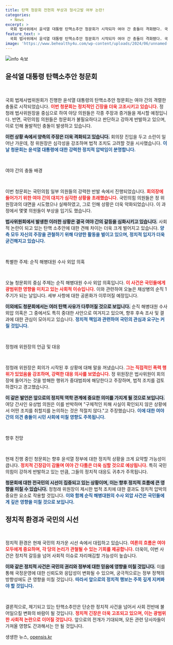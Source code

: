 ```yaml
---
title: 탄핵 청문회 전현희 부상과 형사고발 여부 논란!
categories:
  - News
excerpt: >
  국회 법사위에서 윤석열 대통령 탄핵소추안 청문회가 시작되자 여야 간 충돌이 격화됐다. 국민의힘 의원들은 항의하며 통로를 막았고, 정청래 위원장은 폭력 행위를 법적 조치하겠다고 경고했다. 한국 정치의 도가니 속 진실은 무엇일까?
feature_text: >
  국회 법사위에서 윤석열 대통령 탄핵소추안 청문회가 시작되자 여야 간 충돌이 격화됐다. 국민의힘 의원들은 항의하며 통로를 막았고, 정청래 위원장은 폭력 행위를 법적 조치하겠다고 경고했다. 한국 정치의 도가니 속 진실은 무엇일까?
image: 'https://www.behealthy4u.com/wp-content/uploads/2024/06/unnamed-file.png'
---
```


<p><img src="https://www.behealthy4u.com/wp-content/uploads/2024/06/unnamed-file.png" alt="info 속보" /></p>

<h2 data-ke-size="size26">윤석열 대통령 탄핵소추안 청문회</h2>

<p data-ke-size="size16">&nbsp;</p>

<p>국회 법제사법위원회가 진행한 윤석열 대통령의 탄핵소추안 청문회는 여야 간의 격렬한 충돌로 시작되었습니다. <b><span style="color: #ee2323;">이번 청문회는 정치적인 긴장을 더욱 고조시키고 있습니다.</span></b> 정청래 법사위원장을 중심으로 하여 야당 의원들은 각종 주장과 증거들을 제시할 예정입니다. 반면, 국민의힘 의원들은 청문회가 불필요하다고 판단하고 강하게 반발하고 있으며, 이로 인해 돌발적인 충돌이 발생하고 있습니다. </p>

<p><b><span style="background-color: #21538527;">이런 상황 속에서 양측의 주장은 더욱 격화되고 있습니다.</span></b> 회의장 진입을 두고 소란이 일어난 가운데, 정 위원장은 심각성을 강조하며 법적 조치도 고려할 것을 시사했습니다. <b><span style="color: #1a5490;">이날 청문회는 윤석열 대통령에 대한 강력한 정치적 압박임이 분명합니다.</span></b> </p>

<p data-ke-size="size16">&nbsp;</p>

<p>여야 간의 충돌 배경</p>

<p data-ke-size="size16">&nbsp;</p>

<p>이번 청문회는 국민의힘 일부 의원들의 강력한 반발 속에서 진행되었습니다. <b><span style="color: #ee2323;">회의장에 들어가기 위한 여야 간의 대치가 심각한 상황을 초래했습니다.</span></b> 국민의힘 의원들은 정 위원장과의 대면을 시도했으나 실패하였고, 그로 인해 상황은 더욱 악화되었습니다. 이 과정에서 몇몇 의원들이 부상을 입기도 했습니다. </p>

<p><b><span style="background-color: #21538527;">법사위원회에서 발생한 이러한 상황은 결국 여야 간의 갈등을 심화시키고 있습니다.</span></b> 사회적 논란이 되고 있는 탄핵 소추안에 대한 견해 차이는 더욱 크게 벌어지고 있습니다. <b><span style="color: #1a5490;">양측 모두 자신의 주장을 관철하기 위해 다양한 활동을 벌이고 있으며, 정치적 입지가 더욱 굳건해지고 있습니다.</span></b> </p>

<p data-ke-size="size16">&nbsp;</p>

<p>특별한 주제: 순직 해병대원 수사 외압 의혹</p>

<p data-ke-size="size16">&nbsp;</p>

<p>오늘 청문회의 중심 주제는 순직 해병대원 수사 외압 의혹입니다. <b><span style="color: #ee2323;">이 사건은 국민들에게 광범위한 영향을 미치고 있는 사회적 이슈입니다.</span></b> 이와 관련하여 오늘은 채상병의 순직 1주기가 되는 날입니다. 세부 사항에 대한 공론화가 이루어질 예정입니다. </p>

<p><b><span style="background-color: #21538527;">이외에도 청문회에서는 여러 탄핵 사유가 다루어질 것으로 보입니다.</span></b> 순직 해병대원 수사 외압 의혹은 그 중에서도 특히 중대한 사안으로 여겨지고 있으며, 향후 후속 조사 및 결과에 대한 관심이 모아지고 있습니다. <b><span style="color: #1a5490;">정치적 책임과 관련하여 국민의 관심과 요구는 커질 것입니다.</span></b> </p>

<p data-ke-size="size16">&nbsp;</p>

<p>정청래 위원장의 언급 및 대응</p>

<p data-ke-size="size16">&nbsp;</p>

<p>정청래 위원장은 회의가 시작된 후 상황에 대해 말을 꺼냈습니다. <b><span style="color: #ee2323;">그는 직접적인 폭력 행위가 있었음을 강조하며, 강력한 대응 의사를 보였습니다.</span></b> 정 위원장은 법사위원이 회의장에 들어가는 것을 방해한 행위가 중대범죄에 해당한다고 주장하며, 법적 조치를 검토하겠다고 경고했습니다. </p>

<p><b><span style="background-color: #21538527;">이 같은 발언은 앞으로의 정치적 역학 관계에 중요한 의미를 가지게 될 것으로 보입니다.</span></b> 여당 간사인 유상범 의원은 이를 반박하며 "구체적인 피해 사실이 확인되지 않은 상황에서 어떤 조치를 취할지를 논의하는 것은 적절치 않다."고 주장했습니다. <b><span style="color: #1a5490;">이에 대한 여야 간의 의견 충돌이 시민 사회에 미칠 영향도 주목됩니다.</span></b> </p>

<p data-ke-size="size16">&nbsp;</p>

<p>향후 전망</p>

<p data-ke-size="size16">&nbsp;</p>

<p>현재 진행 중인 청문회는 향후 윤석열 정부에 대한 정치적 상황을 크게 요약할 가능성이 큽니다. <b><span style="color: #ee2323;">정치적 긴장감이 감돌며 여야 간 다툼은 더욱 심할 것으로 예상됩니다.</span></b> 특히 국민의힘이 강하게 반발하고 있는 만큼, 그들의 정치적 대응도 귀추가 주목됩니다. </p>

<p><b><span style="background-color: #21538527;">청문회에 대한 전국민의 시선이 집중되고 있는 상황이며, 이는 향후 정치적 흐름에 큰 영향을 미칠 수 있습니다.</span></b> 정청래 위원장이 제시한 법적 조치에 대한 결과도 정치적 압박의 중요한 요소로 작용할 것입니다. <b><span style="color: #1a5490;">이와 함께 순직 해병대원의 수사 외압 사건은 국민들에게 깊은 영향을 미칠 것으로 보입니다.</span></b> </p>

<h2 data-ke-size="size26">정치적 환경과 국민의 시선</h2>

<p data-ke-size="size16">&nbsp;</p>

<p>정치적 환경은 현재 국민의 차가운 시선 속에서 대립하고 있습니다. <b><span style="color: #ee2323;">여론의 흐름은 여야 모두에게 중요하며, 각 당의 논리가 관철될 수 있는 기회를 제공합니다.</span></b> 더욱이, 이번 사건은 정치적 갈등을 넘어 사회적 이슈로 자리매김할 가능성이 높습니다. </p>

<p><b><span style="background-color: #21538527;">이와 같은 정치적 사건은 국민의 권리와 정부에 대한 믿음에 영향을 미칠 것입니다.</span></b> 이를 통해 국정운영에 대한 신뢰도와 응답성이 변화될 수 있으며, 궁극적으로는 정부 정책의 방향성에도 큰 영향을 미칠 것입니다. <b><span style="color: #1a5490;">따라서 앞으로의 정치적 행보는 주목 깊게 지켜봐야 할 것입니다.</span></b> </p>

<p data-ke-size="size16">&nbsp;</p>

<p>결론적으로, 제기되고 있는 탄핵소추안은 단순한 정치적 사건을 넘어서 사회 전반에 불어일으킬 변화의 바람이 될 것입니다. <b><span style="color: #ee2323;">정치적 긴장은 더욱 고조되고 있으며, 이는 광범위한 사회적 논란으로 이어질 것입니다.</span></b> 앞으로의 전개가 기대되며, 모든 관련 당사자들이 가져올 영향도 간과해서는 안 될 것입니다.</p>
생생한 뉴스, <a href="https://opensis.kr" rel="dofollow">opensis.kr</a>


